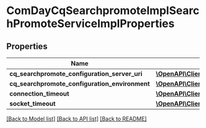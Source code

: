 # ComDayCqSearchpromoteImplSearchPromoteServiceImplProperties

## Properties
Name | Type | Description | Notes
------------ | ------------- | ------------- | -------------
**cq_searchpromote_configuration_server_uri** | [**\OpenAPI\Client\Model\ConfigNodePropertyString**](ConfigNodePropertyString.md) |  | [optional] 
**cq_searchpromote_configuration_environment** | [**\OpenAPI\Client\Model\ConfigNodePropertyString**](ConfigNodePropertyString.md) |  | [optional] 
**connection_timeout** | [**\OpenAPI\Client\Model\ConfigNodePropertyInteger**](ConfigNodePropertyInteger.md) |  | [optional] 
**socket_timeout** | [**\OpenAPI\Client\Model\ConfigNodePropertyInteger**](ConfigNodePropertyInteger.md) |  | [optional] 

[[Back to Model list]](../README.md#documentation-for-models) [[Back to API list]](../README.md#documentation-for-api-endpoints) [[Back to README]](../README.md)


